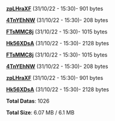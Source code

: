 [**zpLHraXF**](/data/zpLHraXF.txt) (31/10/22 - 15:30)- 901 bytes

[**4TnYEhNW**](/data/4TnYEhNW.txt) (31/10/22 - 15:30)- 208 bytes

[**FTsMMC8j**](/data/FTsMMC8j.txt) (31/10/22 - 15:30)- 1015 bytes

[**Hk56XDsA**](/data/Hk56XDsA.txt) (31/10/22 - 15:30)- 2128 bytes

[**FTsMMC8j**](/data/FTsMMC8j.txt) (31/10/22 - 15:30)- 1015 bytes

[**4TnYEhNW**](/data/4TnYEhNW.txt) (31/10/22 - 15:30)- 208 bytes

[**zpLHraXF**](/data/zpLHraXF.txt) (31/10/22 - 15:30)- 901 bytes

[**Hk56XDsA**](/data/Hk56XDsA.txt) (31/10/22 - 15:30)- 2128 bytes

**Total Datas**: 1026

**Total Size**: 6.07 MB / 6.1 MB